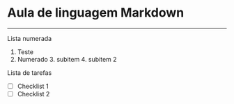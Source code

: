 # Aula de linguagem Markdown
---
Lista numerada
1. Teste
2. Numerado
   3. subitem
   4. subitem 2

Lista de tarefas
- [ ] Checklist 1
- [ ] Checklist 2